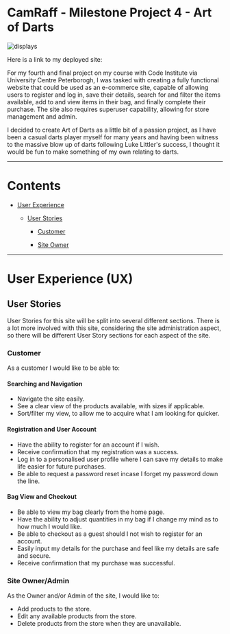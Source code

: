 # CamRaff - Milestone Project 4 - Art of Darts

![displays]()

Here is a link to my deployed site: []()

For my fourth and final project on my course with Code Institute via University Centre Peterborogh, I was tasked with creating a fully functional website that could be used as an e-commerce site, capable of allowing users to register and log in, save their details, search for and filter the items available, add to and view items in their bag, and finally complete their purchase. The site also requires superuser capability, allowing for store management and admin. 

I decided to create Art of Darts as a little bit of a passion project, as I have been a casual darts player myself for many years and having been witness to the massive blow up of darts following Luke Littler's success, I thought it would be fun to make something of my own relating to darts. 

---

# Contents

- [User Experience](#user-experience-ux)

    - [User Stories](#user-stories)

        - [Customer](#customer)

        - [Site Owner](#site-owneradmin)

---

# User Experience (UX)

## User Stories

User Stories for this site will be split into several different sections. There is a lot more involved with this site, considering the site administration aspect, so there will be different User Story sections for each aspect of the site. 

### Customer

As a customer I would like to be able to:

#### Searching and Navigation

 - Navigate the site easily.
 - See a clear view of the products available, with sizes if applicable.
 - Sort/filter my view, to allow me to acquire what I am looking for quicker.

#### Registration and User Account

- Have the ability to register for an account if I wish.
- Receive confirmation that my registration was a success.
- Log in to a personalised user profile where I can save my details to make life easier for future purchases.
- Be able to request a password reset incase I forget my password down the line.

#### Bag View and Checkout

- Be able to view my bag clearly from the home page.
- Have the ability to adjust quantities in my bag if I change my mind as to how much I would like.
- Be able to checkout as a guest should I not wish to register for an account.
- Easily input my details for the purchase and feel like my details are safe and secure. 
- Receive confirmation that my purchase was successful.

### Site Owner/Admin

As the Owner and/or Admin of the site, I would like to:

- Add products to the store.
- Edit any available products from the store. 
- Delete products from the store when they are unavailable.